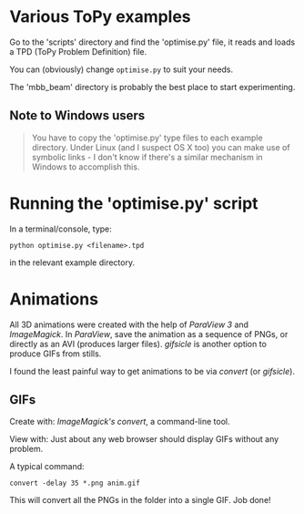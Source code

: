 # Various ToPy examples

Go to the 'scripts' directory and find the 'optimise.py' file, it
reads and loads a TPD (ToPy Problem Definition) file.

You can (obviously) change `optimise.py` to suit your needs.

The 'mbb_beam' directory is probably the best place to start experimenting.

## Note to Windows users
> You have to copy the 'optimise.py' type files to each example directory. Under
> Linux (and I suspect OS X too) you can make use of symbolic links - I don't know
> if there's a similar mechanism in Windows to accomplish this.

# Running the 'optimise.py' script
In a terminal/console, type:

	python optimise.py <filename>.tpd

in the relevant example directory.

# Animations
All 3D animations were created with the help of *ParaView 3* and *ImageMagick*. In *ParaView*, save the animation as a sequence of PNGs, or directly as an AVI (produces larger files). *gifsicle* is another option to produce GIFs from stills.

I found the least painful way to get animations to be via *convert* (or *gifsicle*).

## GIFs
Create with: *ImageMagick's convert*, a command-line tool.

View with: Just about any web browser should display GIFs without any problem.

A typical command:

	convert -delay 35 *.png anim.gif
	
This will convert all the PNGs in the folder into a single GIF. Job done!
